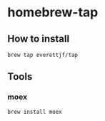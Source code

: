 # homebrew-tap

## How to install 

```
brew tap everettjf/tap
```

## Tools

### moex

```
brew install moex
```